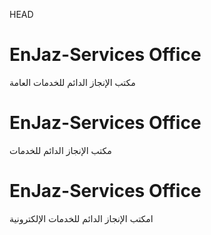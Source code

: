  HEAD
# EnJaz-Services Office
مكتب الإنجاز الدائم للخدمات العامة

# EnJaz-Services Office
مكتب الإنجاز الدائم للخدمات

# EnJaz-Services Office
امكتب الإنجاز الدائم للخدمات  الإلكترونية



